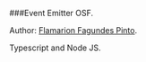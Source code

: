 ###Event Emitter OSF.

Author: [Flamarion Fagundes Pinto](https://github.com/Flamarionfp).

Typescript and Node JS.
